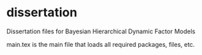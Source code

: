 # dissertation
Dissertation files for Bayesian Hierarchical Dynamic Factor Models

main.tex is the main file that loads all required packages, files, etc.
